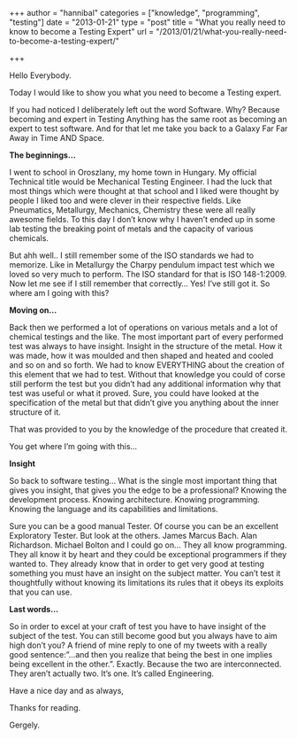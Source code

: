+++
author = "hannibal"
categories = ["knowledge", "programming", "testing"]
date = "2013-01-21"
type = "post"
title = "What you really need to know to become a Testing Expert"
url = "/2013/01/21/what-you-really-need-to-become-a-testing-expert/"

+++

Hello Everybody. 

Today I would like to show you what you need to become a Testing expert. 

If you had noticed I deliberately left out the word Software. Why? Because becoming and expert in Testing Anything has the same root as becoming an expert to test software. And for that let me take you back to a Galaxy Far Far Away in Time AND Space. 

**The beginnings&#8230;**

I went to school in Oroszlany, my home town in Hungary. My official Technical title would be Mechanical Testing Engineer. I had the luck that most things which were thought at that school and I liked were thought by people I liked too and were clever in their respective fields. Like Pneumatics, Metallurgy, Mechanics, Chemistry these were all really awesome fields. To this day I don&#8217;t know why I haven&#8217;t ended up in some lab testing the breaking point of metals and the capacity of various chemicals. 

But ahh well.. I still remember some of the ISO standards we had to memorize. Like in Metallurgy the Charpy pendulum impact test which we loved so very much to perform. The ISO standard for that is ISO 148-1:2009. Now let me see if I still remember that correctly&#8230; Yes! I&#8217;ve still got it. So where am I going with this? 

**Moving on&#8230;**

Back then we performed a lot of operations on various metals and a lot of chemical testings and the like. The most important part of every performed test was always to have insight. Insight in the structure of the metal. How it was made, how it was moulded and then shaped and heated and cooled and so on and so forth. We had to know EVERYTHING about the creation of this element that we had to test. Without that knowledge you could of corse still perform the test but you didn&#8217;t had any additional information why that test was useful or what it proved. Sure, you could have looked at the specification of the metal but that didn&#8217;t give you anything about the inner structure of it. 

That was provided to you by the knowledge of the procedure that created it.

You get where I&#8217;m going with this&#8230;

**Insight**

So back to software testing&#8230; What is the single most important thing that gives you insight, that gives you the edge to be a professional? Knowing the development process. Knowing architecture. Knowing programming. Knowing the language and its capabilities and limitations.

Sure you can be a good manual Tester. Of course you can be an excellent Exploratory Tester. But look at the others. James Marcus Bach. Alan Richardson. Michael Bolton and I could go on&#8230; They all know programming. They all know it by heart and they could be exceptional programmers if they wanted to. They already know that in order to get very good at testing something you must have an insight on the subject matter. You can&#8217;t test it thoughtfully without knowing its limitations its rules that it obeys its exploits that you can use.

**Last words&#8230;**

So in order to excel at your craft of test you have to have insight of the subject of the test. You can still become good but you always have to aim high don&#8217;t you? A friend of mine reply to one of my tweets with a really good sentence:&#8221;&#8230;and then you realize that being the best in one implies being excellent in the other.&#8221;. Exactly. Because the two are interconnected. They aren&#8217;t actually two. It&#8217;s one. It&#8217;s called Engineering. 

Have a nice day and as always,
  
Thanks for reading.
  
Gergely.